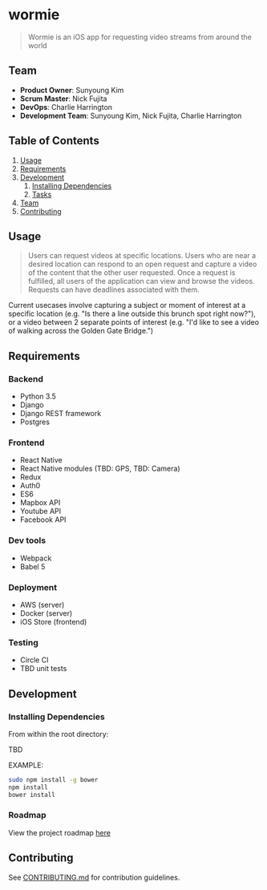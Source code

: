 # wormie

> Wormie is an iOS app for requesting video streams from around the world

## Team

  - __Product Owner__: Sunyoung Kim
  - __Scrum Master__: Nick Fujita
  - __DevOps__: Charlie Harrington
  - __Development Team__: Sunyoung Kim, Nick Fujita, Charlie Harrington

## Table of Contents

1. [Usage](#Usage)
1. [Requirements](#requirements)
1. [Development](#development)
    1. [Installing Dependencies](#installing-dependencies)
    1. [Tasks](#tasks)
1. [Team](#team)
1. [Contributing](#contributing)

## Usage

> Users can request videos at specific locations. Users who are near a desired location can respond to an open request and capture a video of the content that the other user requested. Once a request is fulfilled, all users of the application can view and browse the videos. Requests can have deadlines associated with them.

Current usecases involve capturing a subject or moment of interest at a specific location (e.g. "Is there a line outside this brunch spot right now?"), or a video between 2 separate points of interest (e.g. "I'd like to see a video of walking across the Golden Gate Bridge.")

## Requirements

### Backend
- Python 3.5 
- Django
- Django REST framework
- Postgres

### Frontend
- React Native
- React Native modules (TBD: GPS, TBD: Camera)
- Redux
- Auth0
- ES6
- Mapbox API
- Youtube API
- Facebook API

### Dev tools
- Webpack
- Babel 5

### Deployment
- AWS (server)
- Docker (server)
- iOS Store (frontend)

### Testing
- Circle CI
- TBD unit tests

## Development

### Installing Dependencies

From within the root directory:

TBD

EXAMPLE:
```sh
sudo npm install -g bower
npm install
bower install
```

### Roadmap

View the project roadmap [here](https://github.com/trusty-cd-rom/wormie/issues)


## Contributing

See [CONTRIBUTING.md](CONTRIBUTING.md) for contribution guidelines.
